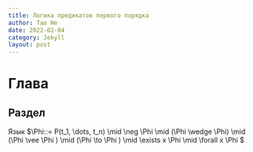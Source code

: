 ```yaml
---
title: Логика предикатов первого порядка 
author: Tao He
date: 2022-02-04
category: Jekyll
layout: post
---
```



# Глава 

## Раздел 
Язык 
$\Phi::= P(t_1, \dots, t_n) \mid \neg \Phi \mid (\Phi \wedge \Phi) \mid (\Phi \vee  \Phi ) \mid (\Phi \to \Phi ) \mid \exists x \Phi \mid \forall x \Phi $
